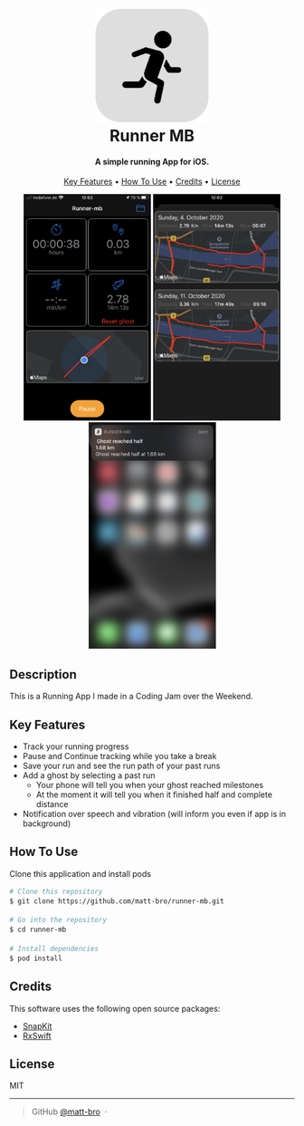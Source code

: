<h1 align="center">
  <br>
  <img src="https://raw.githubusercontent.com/matt-bro/runner-mb/master/assets/runner-up-icon-rounded.png" alt="App Icon" width="200">
  <br>
  Runner MB
  <br>
</h1>

<h4 align="center"> A simple running App for iOS.</h4>

<p align="center">
  <a href="#key-features">Key Features</a> •
  <a href="#how-to-use">How To Use</a> •
  <a href="#credits">Credits</a> •
  <a href="#license">License</a>
</p>
<p align="center">
<img src="https://raw.githubusercontent.com/matt-bro/runner-mb/master/assets/screenshot-1.png" width="225" height="400">
<img src="https://raw.githubusercontent.com/matt-bro/runner-mb/master/assets/screenshot-2.png" width="225" height="400">
<img src="https://raw.githubusercontent.com/matt-bro/runner-mb/master/assets/screenshot-3.png" width="225" height="400">
</p>

## Description

This is a Running App I made in a Coding Jam over the Weekend.

## Key Features

* Track your running progress
* Pause and Continue tracking while you take a break
* Save your run and see the run path of your past runs  
* Add a ghost by selecting a past run
  - Your phone will tell you when your ghost reached milestones
  - At the moment it will tell you when it finished half and complete distance
* Notification over speech and vibration (will inform you even if app is in background)

## How To Use

Clone this application and install pods

```bash
# Clone this repository
$ git clone https://github.com/matt-bro/runner-mb.git

# Go into the repository
$ cd runner-mb

# Install dependencies
$ pod install

```

## Credits

This software uses the following open source packages:

- [SnapKit](https://github.com/SnapKit/SnapKit)
- [RxSwift](https://github.com/ReactiveX/RxSwift)

## License

MIT

---

> GitHub [@matt-bro](https://github.com/matt-bro) &nbsp;&middot;&nbsp;
